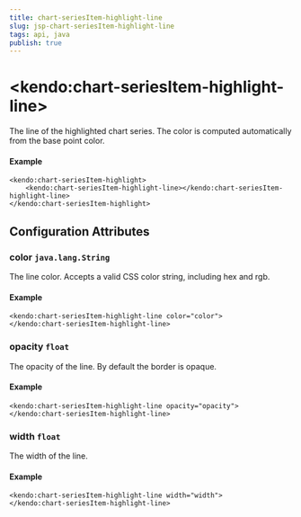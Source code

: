 ```yaml
---
title: chart-seriesItem-highlight-line
slug: jsp-chart-seriesItem-highlight-line
tags: api, java
publish: true
---
```


# \<kendo:chart-seriesItem-highlight-line\>

The line of the highlighted chart series. The color is computed automatically from the base point color.

#### Example
    <kendo:chart-seriesItem-highlight>
        <kendo:chart-seriesItem-highlight-line></kendo:chart-seriesItem-highlight-line>
    </kendo:chart-seriesItem-highlight>

## Configuration Attributes

### color `java.lang.String`

The line color. Accepts a valid CSS color string, including hex and rgb.

#### Example
    <kendo:chart-seriesItem-highlight-line color="color">
    </kendo:chart-seriesItem-highlight-line>

### opacity `float`

The opacity of the line. By default the border is opaque.

#### Example
    <kendo:chart-seriesItem-highlight-line opacity="opacity">
    </kendo:chart-seriesItem-highlight-line>

### width `float`

The width of the line.

#### Example
    <kendo:chart-seriesItem-highlight-line width="width">
    </kendo:chart-seriesItem-highlight-line>

